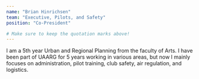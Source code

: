 ```yaml
---
name: "Brian Hinrichsen"
team: "Executive, Pilots, and Safety"
position: "Co-President"

# Make sure to keep the quotation marks above!
---
```


I am a 5th year Urban and Regional Planning from the faculty of Arts. I have been part of UAARG for 5 years working in various areas, but now I mainly focuses on administration, pilot training, club safety, air regulation, and logistics.